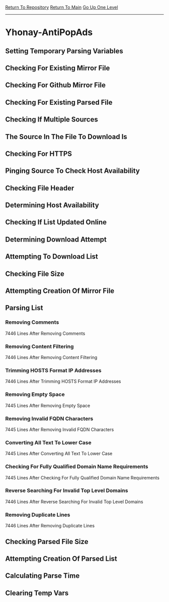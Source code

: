 [Return To Repository](https://github.com/deathbybandaid/piholeparser/)
[Return To Main](https://github.com/deathbybandaid/piholeparser/blob/master/RecentRunLogs/Mainlog.md)
[Go Up One Level](https://github.com/deathbybandaid/piholeparser/blob/master/RecentRunLogs/TopLevelScripts/30-Processing-External-Blacklists.md)
____________________________________
# Yhonay-AntiPopAds
## Setting Temporary Parsing Variables
## Checking For Existing Mirror File
## Checking For Github Mirror File
## Checking For Existing Parsed File
## Checking If Multiple Sources
## The Source In The File To Download Is
## Checking For HTTPS
## Pinging Source To Check Host Availability
## Checking File Header
## Determining Host Availability
## Checking If List Updated Online
## Determining Download Attempt
## Attempting To Download List
## Checking File Size
## Attempting Creation Of Mirror File
## Parsing List
### Removing Comments
7446 Lines After Removing Comments
### Removing Content Filtering
7446 Lines After Removing Content Filtering
### Trimming HOSTS Format IP Addresses
7446 Lines After Trimming HOSTS Format IP Addresses
### Removing Empty Space
7445 Lines After Removing Empty Space
### Removing Invalid FQDN Characters
7445 Lines After Removing Invalid FQDN Characters
### Converting All Text To Lower Case
7445 Lines After Converting All Text To Lower Case
### Checking For Fully Qualified Domain Name Requirements
7445 Lines After Checking For Fully Qualified Domain Name Requirements
### Reverse Searching For Invalid Top Level Domains
7446 Lines After Reverse Searching For Invalid Top Level Domains
### Removing Duplicate Lines
7446 Lines After Removing Duplicate Lines
## Checking Parsed File Size
## Attempting Creation Of Parsed List
## Calculating Parse Time
## Clearing Temp Vars
